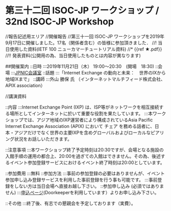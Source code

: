 # 第三十二回 ISOC-JP ワークショップ / 32nd ISOC-JP Workshop


//報告記述用エリア
//開催報告
//第三十一回 ISOC-JP ワークショップを2019年9月17日に開催しました。17名（関係者含む）の皆様に参加頂きました．
//! 当日使用した資料(IETF 100 ニューカマーチュートリアル資料)
//* {{ref ★.pdf}}
//!! 発表資料(公開用の為、当日使用したものとは内容が異なります)


##開催案内
::日時
:::2019年11月21日（木） 19:00〜20:30　(開場　18:30)
::会場
:::[JPNIC会議室](https://www.nic.ad.jp/ja/profile/map.html)
::話題
:::「Internet Exchange の動向と未来：　世界のIXから地域IXまで」
::講師
:::外山 勝保 氏  （インターネットマルチフィード株式会社、APIX association）

//講演資料


::内容
:::Internet Exchange Point (IXP) は、ISP等がネットワークを相互接続する場所としてインターネットに於いて重要な役割を果たしています。
:::本ワークショップでは、アジア地域のIXP運営者により構成されているAsia Pacific Internet Exchange Association (APIX) において チェア を務める話者に、日本・アジアだけでなく世界の主要IXPを含めグローバルおよびローカルなピアリング状況をお話しいただきます。


::注意事項
:::本ワークショップ終了予定時刻は20:30ですが、会場となる施設の入館手順の運用の都合上、20:00を過ぎての入館はできません。その為、後述するイベント参加登録サービスにおけるイベント終了時刻は20:00としています。


::参加費用
:::無料
::参加方法
:::事前の参加登録の必要はありませんが、イベント参加申し込み登録サービスを利用した事前登録を行う事も可能です。
:::事前登録をしない方は当日会場へ直接お越し下さい。
::参加申し込み (必須ではありません)
:::[申込ページ](https://isocjp.doorkeeper.jp/events/99695)(Doorkeeperを利用しています）よりお申し込み下さい。

::その他
:::終了後、有志での懇親会を予定しております（実費）。
